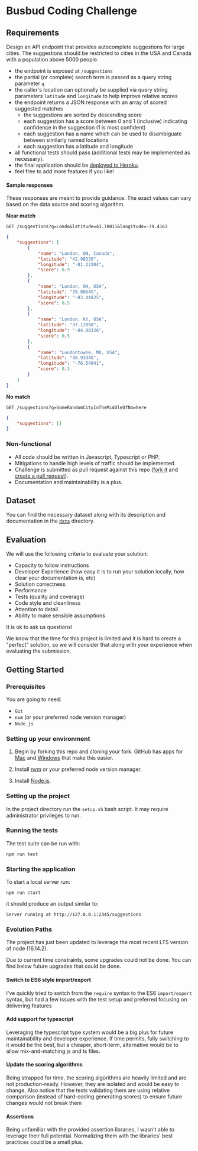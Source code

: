# Busbud Coding Challenge

## Requirements

Design an API endpoint that provides autocomplete suggestions for large cities.
The suggestions should be restricted to cities in the USA and Canada with a population above 5000 people.

-   the endpoint is exposed at `/suggestions`
-   the partial (or complete) search term is passed as a query string parameter `q`
-   the caller's location can optionally be supplied via query string parameters `latitude` and `longitude` to help improve relative scores
-   the endpoint returns a JSON response with an array of scored suggested matches
    -   the suggestions are sorted by descending score
    -   each suggestion has a score between 0 and 1 (inclusive) indicating confidence in the suggestion (1 is most confident)
    -   each suggestion has a name which can be used to disambiguate between similarly named locations
    -   each suggestion has a latitude and longitude
-   all functional tests should pass (additional tests may be implemented as necessary).
-   the final application should be [deployed to Heroku](https://devcenter.heroku.com/articles/getting-started-with-nodejs).
-   feel free to add more features if you like!

#### Sample responses

These responses are meant to provide guidance. The exact values can vary based on the data source and scoring algorithm.

**Near match**

    GET /suggestions?q=Londo&latitude=43.70011&longitude=-79.4163

```json
{
    "suggestions": [
        {
            "name": "London, ON, Canada",
            "latitude": "42.98339",
            "longitude": "-81.23304",
            "score": 0.9
        },
        {
            "name": "London, OH, USA",
            "latitude": "39.88645",
            "longitude": "-83.44825",
            "score": 0.5
        },
        {
            "name": "London, KY, USA",
            "latitude": "37.12898",
            "longitude": "-84.08326",
            "score": 0.5
        },
        {
            "name": "Londontowne, MD, USA",
            "latitude": "38.93345",
            "longitude": "-76.54941",
            "score": 0.3
        }
    ]
}
```

**No match**

    GET /suggestions?q=SomeRandomCityInTheMiddleOfNowhere

```json
{
    "suggestions": []
}
```

### Non-functional

-   All code should be written in Javascript, Typescript or PHP.
-   Mitigations to handle high levels of traffic should be implemented.
-   Challenge is submitted as pull request against this repo ([fork it](https://help.github.com/articles/fork-a-repo/) and [create a pull request](https://help.github.com/articles/creating-a-pull-request-from-a-fork/)).
-   Documentation and maintainability is a plus.

## Dataset

You can find the necessary dataset along with its description and documentation in the [`data`](data/) directory.

## Evaluation

We will use the following criteria to evaluate your solution:

-   Capacity to follow instructions
-   Developer Experience (how easy it is to run your solution locally, how clear your documentation is, etc)
-   Solution correctness
-   Performance
-   Tests (quality and coverage)
-   Code style and cleanliness
-   Attention to detail
-   Ability to make sensible assumptions

It is ok to ask us questions!

We know that the time for this project is limited and it is hard to create a "perfect" solution, so we will consider that along with your experience when evaluating the submission.

## Getting Started

### Prerequisites

You are going to need:

-   `Git`
-   `nvm` (or your preferred node version manager)
-   `Node.js`

### Setting up your environment

1. Begin by forking this repo and cloning your fork. GitHub has apps for [Mac](http://mac.github.com/) and
   [Windows](http://windows.github.com/) that make this easier.

2. Install [nvm](https://github.com/nvm-sh/nvm#install--update-script) or your preferred node version manager.

3. Install [Node.js](http://www.nodejs.org).

### Setting up the project

In the project directory run the `setup.sh` bash script. It may require administrator privileges to run.

### Running the tests

The test suite can be run with:

```
npm run test
```

### Starting the application

To start a local server run:

```
npm run start
```

it should produce an output similar to:

```
Server running at http://127.0.0.1:2345/suggestions
```

### Evolution Paths

The project has just been updated to leverage the most recent LTS version of node (16.14.2).

Due to current time constraints, some upgrades could not be done. You can find below future upgrades that could be done.

#### Switch to ES6 style import/export

I've quickly tried to switch from the `require` syntax to the ES6 `import/export` syntax, but had a few issues with the test setup and preferred focusing on delivering features

#### Add support for typescript

Leveraging the typescript type system would be a big plus for future maintainability and developer experience. If time permits, fully switching to it would be the best, but a cheaper, short-term, alternative would be to allow mix-and-matching js and ts files.

#### Update the scoring algorithms

Being strapped for time, the scoring algorithms are heavily limited and are not production-ready. However, they are isolated and would be easy to change. Also notice that the tests validating them are using relative comparison (instead of hard-coding generating scores) to ensure future changes would not break them

#### Assertions

Being unfamiliar with the provided assertion libraries, I wasn't able to leverage their full potential. Normalizing them with the libraries' best practices could be a small plus.
